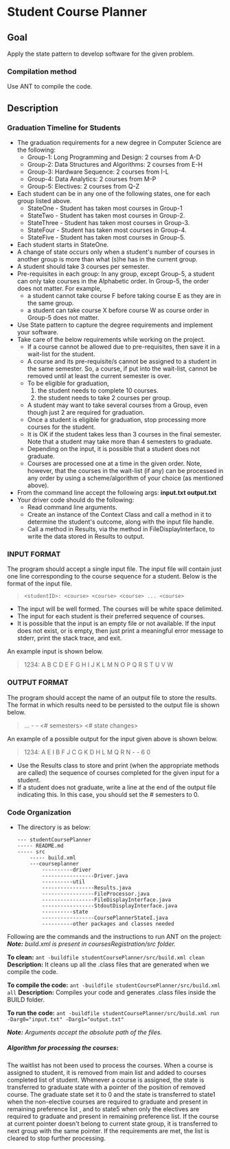 # Student Course Planner

## Goal
Apply the state pattern to develop software for the given problem.
 
### Compilation method
Use ANT to compile the code.

## Description
### Graduation Timeline for Students
- The graduation requirements for a new degree in Computer Science are the following:
    - Group-1: Long Programming and Design: 2 courses from A-D
    - Group-2: Data Structures and Algorithms: 2 courses from E-H
    - Group-3: Hardware Sequence: 2 courses from I-L
    - Group-4: Data Analytics: 2 courses from M-P
    - Group-5: Electives: 2 courses from Q-Z
- Each student can be in any one of the following states, one for each group listed above.
    - StateOne - Student has taken most courses in Group-1
    - StateTwo - Student has taken most courses in Group-2.
    - StateThree - Student has taken most courses in Group-3.
    - StateFour - Student has taken most courses in Group-4.
    - StateFive - Student has taken most courses in Group-5.
- Each student starts in StateOne.
- A change of state occurs only when a student's number of courses in another group is more than what (s)he has in the current group.
- A student should take 3 courses per semester.
- Pre-requisites in each group: In any group, except Group-5, a student can only take courses in the Alphabetic order. In Group-5, the order does not matter. For example,
    - a student cannot take course F before taking course E as they are in the same group.
    - a student can take course X before course W as course order in Group-5 does not matter.
- Use State pattern to capture the degree requirements and implement your software.
- Take care of the below requirements while working on the project.
    - If a course cannot be allowed due to pre-requisites, then save it in a wait-list for the student.
    - A course and its pre-requisite/s cannot be assigned to a student in the same semester. So, a course, if put into the wait-list, cannot be removed until at least the current semester is over.
    - To be eligible for graduation,
        1. the student needs to complete 10 courses.
        2. the student needs to take 2 courses per group.
    - A student may want to take several courses from a Group, even though just 2 are required for graduation.
    - Once a student is eligible for graduation, stop processing more courses for the student.
    - It is OK if the student takes less than 3 courses in the final semester. Note that a student may take more than 4 semesters to graduate.
    - Depending on the input, it is possible that a student does not graduate.
    - Courses are processed one at a time in the given order. Note, however, that the courses in the wait-list (if any) can be processed in any order by using a scheme/algorithm of your choice (as mentioned above).
- From the command line accept the following args: **input.txt output.txt**
- Your driver code should do the following:
    - Read command line arguments.
    - Create an instance of the Context Class and call a method in it to determine the student's outcome, along with the input file handle.
    - Call a method in Results, via the method in FileDisplayInterface, to write the data stored in Results to output.

### INPUT FORMAT
The program should accept a single input file. The input file will contain just one line corresponding to the course sequence for a student. Below is the format of the input file.
>	`<studentID>: <course> <course> <course> ... <course>`
- The input will be well formed. The courses will be white space delimited.
- The input for each student is their preferred sequence of courses.
- It is possible that the input is an empty file or not available. If the input does not exist, or is empty, then just print a meaningful error message to stderr, print the stack trace, and exit.

An example input is shown below.
> 1234: A B C D E F G H I J K L M N O P Q R S T U V W

### OUTPUT FORMAT
The program should accept the name of an output file to store the results. The format in which results need to be persisted to the output file is shown below.
>	<studentID> <course completed> <course completed> ... <course completed> - - <# semesters> <# state changes>

An example of a possible output for the input given above is shown below.
>1234: A E I B F J C G K D H L M Q R N - - 6 0

- Use the Results class to store and print (when the appropriate methods are called) the sequence of courses completed for the given input for a student.
- If a student does not graduate, write a line at the end of the output file indicating this. In this case, you should set the # semesters to 0.

### Code Organization
- The directory is as below:
    ```
    --- studentCoursePlanner
    ----- README.md
    ----- src
        ----- build.xml
        ---courseplanner
            ----------driver
            -----------------Driver.java
            ----------util
            -----------------Results.java
            -----------------FileProcessor.java
            -----------------FileDisplayInterface.java
            -----------------StdoutDisplayInterface.java
            ----------state
            -----------------CoursePlannerStateI.java
            ----------other packages and classes needed
    ```
    
    
    
Following are the commands and the instructions to run ANT on the project:
***Note:** build.xml is present in coursesRegistration/src folder.*

**To clean:** `ant -buildfile studentCoursePlanner/src/build.xml clean`
**Description:** It cleans up all the .class files that are generated when we compile the code.

**To compile the code:** `ant -buildfile studentCoursePlanner/src/build.xml all`
**Description:** Compiles your code and generates .class files inside the BUILD folder.

**To run the code:** `ant -buildfile studentCoursePlanner/src/build.xml run  -Darg0="input.txt" -Darg1="output.txt"`

***Note:** Arguments accept the absolute path of the files.*

##### Algorithm for processing the courses:

The waitlist has not been used to process the courses. When a course is assigned to student, it is removed from main list and added to courses completed list of student. Whenever a course is assigned, the state is transferred to graduate state with a pointer of the position of removed course. The graduate state set it to 0 and the state is transferred to state1 when the non-elective courses are required to graduate and present in remaining preference list , and to state5 when only the electives are required to graduate and present in remaining preference list. If the course at current pointer doesn't belong to current state group, it is transferred to next group with the same pointer. If the requirements are met, the list is cleared to stop further processing. 